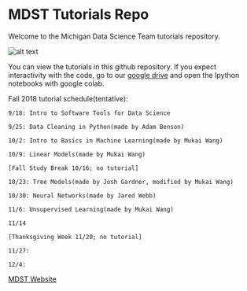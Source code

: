 # MDST Tutorials Repo

Welcome to the Michigan Data Science Team tutorials repository.

![alt text](https://github.com/MichiganDataScienceTeam/tutorials/blob/master/img/signature-informal.png "MDST Logo")

You can view the tutorials in this github repository. If you expect interactivity with the code, go to our [google drive](https://drive.google.com/drive/folders/11o0wOQxwP1qmByTbu_dLrxWqaoGajvDk?usp=sharing) and open the Ipython notebooks with google colab.

Fall 2018 tutorial schedule(tentative):

```
9/18: Intro to Software Tools for Data Science

9/25: Data Cleaning in Python(made by Adam Benson)

10/2: Intro to Basics in Machine Learning(made by Mukai Wang)

10/9: Linear Models(made by Mukai Wang)

[Fall Study Break 10/16; no tutorial]

10/23: Tree Models(made by Josh Gardner, modified by Mukai Wang)

10/30: Neural Networks(made by Jared Webb)

11/6: Unsupervised Learning(made by Mukai Wang)

11/14 

[Thanksgiving Week 11/20; no tutorial]

11/27: 

12/4:
```

[MDST Website](https://www.mdst.club/)
